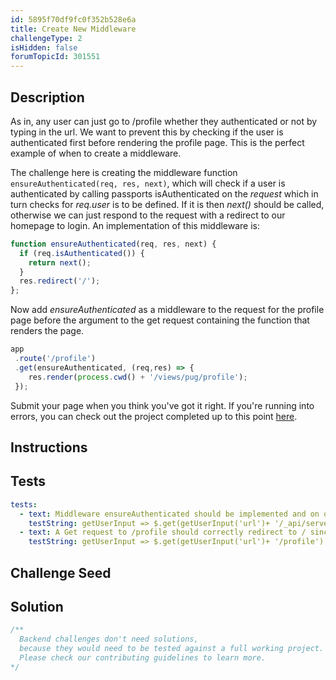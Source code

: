 ```yaml
---
id: 5895f70df9fc0f352b528e6a
title: Create New Middleware
challengeType: 2
isHidden: false
forumTopicId: 301551
---
```


## Description
<section id='description'>

As in, any user can just go to /profile whether they authenticated or not by typing in the url. We want to prevent this by checking if the user is authenticated first before rendering the profile page. This is the perfect example of when to create a middleware.

The challenge here is creating the middleware function <code>ensureAuthenticated(req, res, next)</code>, which will check if a user is authenticated by calling passports isAuthenticated on the <em>request</em> which in turn checks for <em>req.user</em> is to be defined. If it is then <em>next()</em> should be called, otherwise we can just respond to the request with a redirect to our homepage to login. An implementation of this middleware is:

```js
function ensureAuthenticated(req, res, next) {
  if (req.isAuthenticated()) {
    return next();
  }
  res.redirect('/');
};
```

Now add <em>ensureAuthenticated</em> as a middleware to the request for the profile page before the argument to the get request containing the function that renders the page.

```js
app
 .route('/profile')
 .get(ensureAuthenticated, (req,res) => {
    res.render(process.cwd() + '/views/pug/profile');
 });
```

Submit your page when you think you've got it right. If you're running into errors, you can check out the project completed up to this point <a href='https://gist.github.com/camperbot/ae49b8778cab87e93284a91343da0959' target='_blank'>here</a>.

</section>

## Instructions
<section id='instructions'>

</section>

## Tests
<section id='tests'>

```yml
tests:
  - text: Middleware ensureAuthenticated should be implemented and on our /profile route.
    testString: getUserInput => $.get(getUserInput('url')+ '/_api/server.js') .then(data => { assert.match(data, /ensureAuthenticated[^]*req.isAuthenticated/gi, 'Your ensureAuthenticated middleware should be defined and utilize the req.isAuthenticated function'); assert.match(data, /profile[^]*get[^]*ensureAuthenticated/gi, 'Your ensureAuthenticated middleware should be attached to the /profile route'); }, xhr => { throw new Error(xhr.statusText); })
  - text: A Get request to /profile should correctly redirect to / since we are not authenticated.
    testString: getUserInput => $.get(getUserInput('url')+ '/profile') .then(data => { assert.match(data, /Home page/gi, 'An attempt to go to the profile at this point should redirect to the homepage since we are not logged in'); }, xhr => { throw new Error(xhr.statusText); })

```

</section>

## Challenge Seed
<section id='challengeSeed'>

</section>

## Solution
<section id='solution'>

```js
/**
  Backend challenges don't need solutions, 
  because they would need to be tested against a full working project. 
  Please check our contributing guidelines to learn more.
*/
```

</section>
